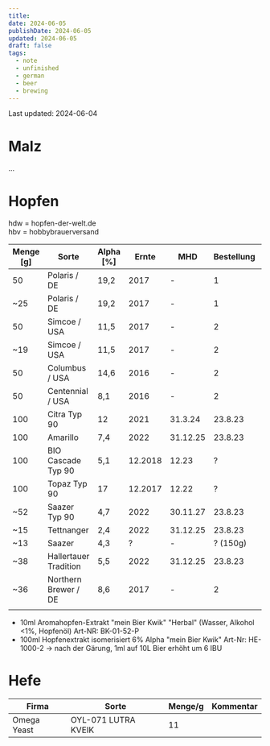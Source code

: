 ```yaml
---
title: 
date: 2024-06-05
publishDate: 2024-06-05
updated: 2024-06-05
draft: false
tags:
  - note
  - unfinished
  - german
  - beer
  - brewing
---
```


Last updated: 2024-06-04

# Malz

...

# Hopfen

hdw = hopfen-der-welt.de  
hbv = hobbybrauerversand

| Menge [g] | Sorte                 | Alpha [%] | Ernte   | MHD      | Bestellung | Händler   | geöffnet | zuletzt geöffnet |
| --------- | --------------------- | --------- | ------- | -------- | ---------- | --------- | -------- | ---------------- |
| 50        | Polaris / DE          | 19,2      | 2017    | -        | 1          | hdw       | n        | -                |
| ~25       | Polaris / DE          | 19,2      | 2017    | -        | 1          | hdw       | j        | ?                |
| 50        | Simcoe / USA          | 11,5      | 2017    | -        | 2          | hdw       | n        | -                |
| ~19       | Simcoe / USA          | 11,5      | 2017    | -        | 2          | hdw       | j        | ?                |
| 50        | Columbus / USA        | 14,6      | 2016    | -        | 2          | hdw       | n        | -                |
| 50        | Centennial / USA      | 8,1       | 2016    | -        | 2          | hdw       | n        | -                |
| 100       | Citra Typ 90          | 12        | 2021    | 31.3.24  | 23.8.23    | hbv       | n        | -                |
| 100       | Amarillo              | 7,4       | 2022    | 31.12.25 | 23.8.23    | hbv       | n        | -                |
| 100       | BIO Cascade Typ 90    | 5,1       | 12.2018 | 12.23    | ?          | candirect | n        | -                |
| 100       | Topaz Typ 90          | 17        | 12.2017 | 12.22    | ?          | candirect | n        | -                |
| ~52       | Saazer Typ 90         | 4,7       | 2022    | 30.11.27 | 23.8.23    | hbv       | j        | 6.9.23           |
| ~15       | Tettnanger            | 2,4       | 2022    | 31.12.25 | 23.8.23    | hbv       | j        | 30.8.23          |
| ~13       | Saazer                | 4,3       | ?       | -        | ? (150g)   | ?         | j        | ?                |
| ~38       | Hallertauer Tradition | 5,5       | 2022    | 31.12.25 | 23.8.23    | hbv       | j        | 1.9.23           |
| ~36       | Northern Brewer / DE  | 8,6       | 2017    | -        | 2          | hdw       | j        | 16.3.23          |
|           |                       |           |         |          |            |           |          |                  |

- 10ml Aromahopfen-Extrakt "mein Bier Kwik" "Herbal" (Wasser, Alkohol <1%, Hopfenöl) Art-NR: BK-01-52-P 
- 100ml Hopfenextrakt isomerisiert 6% Alpha "mein Bier Kwik" Art-Nr: HE-1000-2 -> nach der Gärung, 1ml auf 10L Bier erhöht um 6 IBU

# Hefe

| Firma       | Sorte               | Menge/g | Kommentar |
| ----------- | ------------------- | ------- | --------- |
| Omega Yeast | OYL-071 LUTRA KVEIK | 11      |           |


